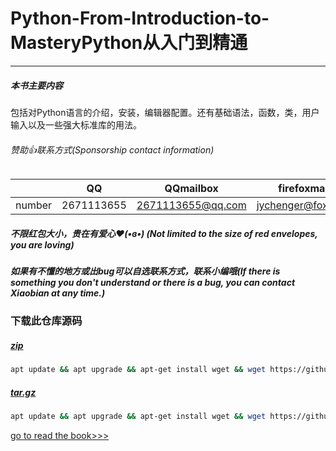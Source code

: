# Python-From-Introduction-to-MasteryPython从入门到精通
 ***
##### 本书主要内容
 包括对Python语言的介绍，安装，编辑器配置。还有基础语法，函数，类，用户输入以及一些强大标准库的用法。  
###### 赞助👍联系方式(Sponsorship contact information)  

|        |    QQ    |    QQmailbox    |    firefoxmailbox   |   163mailbox   |
| ---- | ---- | ---- | ---- | ---- |
| number |2671113655|2671113655@qq.com|jychenger@foxmail.com|x1112737@163.com|

##### 不限红包大小，贵在有爱心❤️(•ɞ•) (Not limited to the size of red envelopes, you are loving)
  
##### 如果有不懂的地方或出bug可以自选联系方式，联系小编哦(If there is something you don't understand or there is a bug, you can contact Xiaobian at any time.)

### 下载此仓库源码
##### [zip](https://github.com/jychenger/Python-From-Introduction-to-Mastery/zipball/main)
```sh
apt update && apt upgrade && apt-get install wget && wget https://github.com/jychenger/Python-From-Introduction-to-Mastery/zipball/main
```
##### [tar.gz](https://github.com/jychenger/Python-From-Introduction-to-Mastery/tarball/main)
```sh
apt update && apt upgrade && apt-get install wget && wget https://github.com/jychenger/Python-From-Introduction-to-Mastery/tarball/main
```

[go to read the book>>>](https://github.com/jychenger/Python-From-Introduction-to-Mastery/blob/main/home.md)
